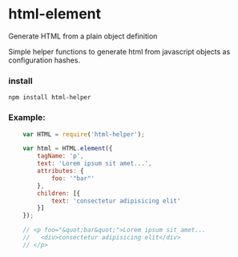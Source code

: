 # html-element
Generate HTML from a plain object definition

Simple helper functions to generate html from javascript objects as configuration hashes.

### install

    npm install html-helper

### Example:

```javascript
    var HTML = require('html-helper');

    var html = HTML.element({
        tagName: 'p',
        text: 'Lorem ipsum sit amet...',
        attributes: {
            foo: '"bar"'
        },
        children: [{
            text: 'consectetur adipisicing elit'
        }]
    });

    // <p foo="&quot;bar&quot;">Lorem ipsum sit amet...
    //   <div>consectetur adipisicing elit</div>
    // </p>
```
